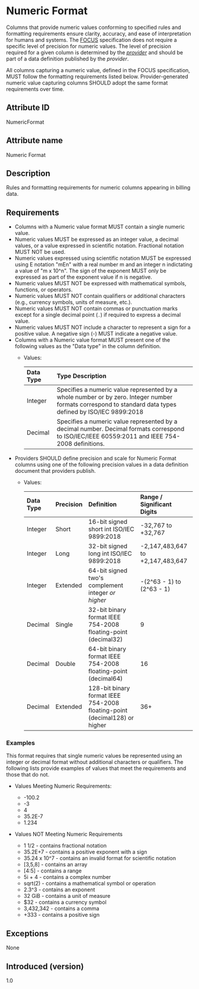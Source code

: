 # Numeric Format

Columns that provide numeric values conforming to specified rules and formatting requirements ensure clarity, accuracy, and ease of interpretation for humans and systems. The [FOCUS](#glossary:finops-cost-and-usage-specification) specification does not require a specific level of precision for numeric values. The level of precision required for a given column is determined by the [*provider*](#glossary:provider) and should be part of a data definition published by the *provider*.

All columns capturing a numeric value, defined in the FOCUS specification, MUST follow the formatting requirements listed below. Provider-generated numeric value capturing columns SHOULD adopt the same format requirements over time.

## Attribute ID

NumericFormat

## Attribute name

Numeric Format

## Description

Rules and formatting requirements for numeric columns appearing in billing data.

## Requirements

* Columns with a Numeric value format MUST contain a single numeric value.
* Numeric values MUST be expressed as an integer value, a decimal values, or a value expressed in scientific notation. Fractional notation MUST NOT be used.
* Numeric values expressed using scientific notation MUST be expressed using E notation "mEn" with a real number m and an integer n indictating a value of "m x 10^n".   The sign of the exponent MUST only be expressed as part of the exponent value if n is negative.
* Numeric values MUST NOT be expressed with mathematical symbols, functions, or operators.
* Numeric values MUST NOT contain qualifiers or additional characters (e.g., currency symbols, units of measure, etc.).
* Numeric values MUST NOT contain commas or punctuation marks except for a single decimal point (`.`) if required to express a decimal value.
* Numeric values MUST NOT include a character to represent a sign for a positive value. A negative sign (-) MUST indicate a negative value.
* Columns with a Numeric value format MUST present one of the following values as the "Data type" in the column definition.
  * Values:

    | Data Type | Type Description |
    |:----------|:-----------------|
    | Integer   | Specifies a numeric value represented by a whole number or by zero. Integer number formats correspond to standard data types defined by ISO/IEC 9899:2018 |
    | Decimal   | Specifies a numeric value represented by a decimal number. Decimal formats correspond to ISO/IEC/IEEE 60559:2011 and IEEE 754-2008 definitions. |
* Providers SHOULD define precision and scale for Numeric Format columns using one of the following precision values in a data definition document that providers publish.
  * Values:

    | Data Type | Precision | Definition                                                                | Range / Significant Digits       |
    |:----------|:----------|:--------------------------------------------------------------------------|:---------------------------------|
    | Integer   | Short     | 16-bit signed short int ISO/IEC 9899:2018                                 | -32,767 to +32,767               |
    | Integer   | Long      | 32-bit signed long int ISO/IEC 9899:2018                                  | -2,147,483,647 to +2,147,483,647 |
    | Integer   | Extended  | 64-bit signed two's complement integer *or higher*                        | -(2^63 - 1) to (2^63 - 1)        |
    | Decimal   | Single    | 32-bit binary format IEEE 754-2008 floating-point (decimal32)             | 9                                |
    | Decimal   | Double    | 64-bit binary format IEEE 754-2008 floating-point (decimal64)             | 16                               |
    | Decimal   | Extended  | 128-bit binary format IEEE 754-2008 floating-point (decimal128) or higher | 36+                              |

### Examples

This format requires that single numeric values be represented using an integer or decimal format without additional characters or qualifiers. The following lists provide examples of values that meet the requirements and those that do not.

* Values Meeting Numeric Requirements:
  * -100.2
  * -3
  * 4
  * 35.2E-7
  * 1.234
  
* Values NOT Meeting Numeric Requirements
  * 1 1/2 - contains fractional notation
  * 35.2E+7 - contains a positive exponent with a sign
  * 35.24 x 10^7 - contains an invalid format for scientific notation
  * [3,5,8] - contains an array
  * [4:5] - contains a range
  * 5i + 4 - contains a complex number
  * sqrt(2) - contains a mathematical symbol or operation
  * 2.3^3 - contains an exponent
  * 32 GiB - contains a unit of measure
  * $32 - contains a currency symbol
  * 3,432,342 - contains a comma
  * +333 - contains a positive sign

## Exceptions

None

## Introduced (version)

1.0
